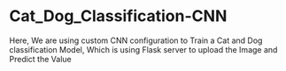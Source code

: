 # Cat_Dog_Classification-CNN
Here, We are using custom CNN configuration to Train a Cat and Dog classification Model, Which is using Flask server to upload the Image and Predict the Value
